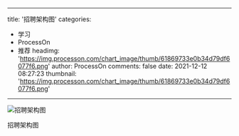 
---
title: '招聘架构图'
categories: 
 - 学习
 - ProcessOn
 - 推荐
headimg: 'https://img.processon.com/chart_image/thumb/61869733e0b34d79df6077f6.png'
author: ProcessOn
comments: false
date: 2021-12-12 08:27:23
thumbnail: 'https://img.processon.com/chart_image/thumb/61869733e0b34d79df6077f6.png'
---

<div>   
<img class="thumb" alt="招聘架构图" src="https://img.processon.com/chart_image/thumb/61869733e0b34d79df6077f6.png" referrerpolicy="no-referrer">
<p>招聘架构图</p>  
</div>
            